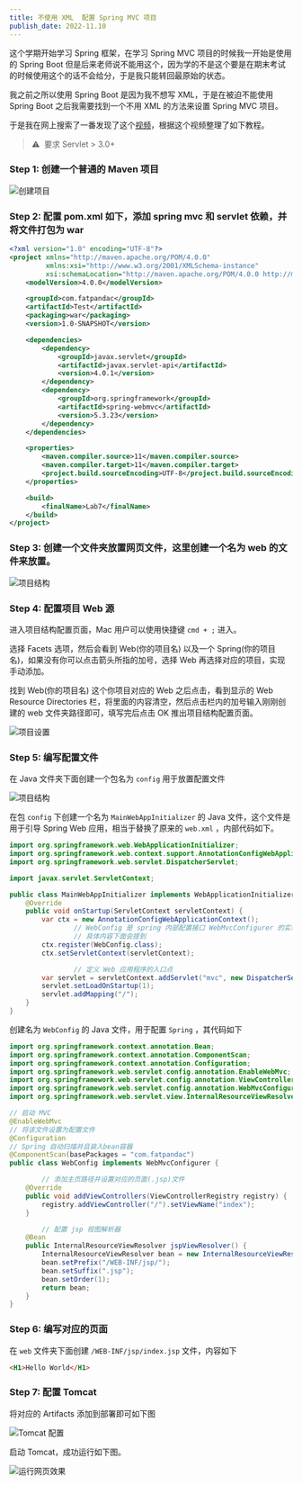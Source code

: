 ```yaml
---
title: 不使用 XML  配置 Spring MVC 项目
publish_date: 2022-11.10
---
```

这个学期开始学习 Spring 框架，在学习 Spring MVC 项目的时候我一开始是使用的 Spring Boot 但是后来老师说不能用这个，因为学的不是这个要是在期末考试的时候使用这个的话不会给分，于是我只能转回最原始的状态。

<!-- more -->

我之前之所以使用 Spring Boot 是因为我不想写 XML，于是在被迫不能使用 Spring Boot 之后我需要找到一个不用 XML 的方法来设置 Spring MVC 项目。

于是我在网上搜索了一番发现了这个[视频](https://www.youtube.com/watch?v=Hk7fRv-GHpM&t=909s&ab_channel=SeleniumExpress)，根据这个视频整理了如下教程。

> ⚠️  要求 Servlet > 3.0+

### Step 1: 创建一个普通的 Maven 项目

![创建项目](/images/no_xml_start_spring_mvc_project_5.png)

### Step 2: 配置 pom.xml 如下，添加 spring mvc 和 servlet 依赖，并将文件打包为 war

```xml
<?xml version="1.0" encoding="UTF-8"?>
<project xmlns="http://maven.apache.org/POM/4.0.0"
         xmlns:xsi="http://www.w3.org/2001/XMLSchema-instance"
         xsi:schemaLocation="http://maven.apache.org/POM/4.0.0 http://maven.apache.org/xsd/maven-4.0.0.xsd">
    <modelVersion>4.0.0</modelVersion>

    <groupId>com.fatpandac</groupId>
    <artifactId>Test</artifactId>
    <packaging>war</packaging>
    <version>1.0-SNAPSHOT</version>

    <dependencies>
        <dependency>
            <groupId>javax.servlet</groupId>
            <artifactId>javax.servlet-api</artifactId>
            <version>4.0.1</version>
        </dependency>
        <dependency>
            <groupId>org.springframework</groupId>
            <artifactId>spring-webmvc</artifactId>
            <version>5.3.23</version>
        </dependency>
    </dependencies>

    <properties>
        <maven.compiler.source>11</maven.compiler.source>
        <maven.compiler.target>11</maven.compiler.target>
        <project.build.sourceEncoding>UTF-8</project.build.sourceEncoding>
    </properties>

    <build>
        <finalName>Lab7</finalName>
    </build>
</project>
```

### Step 3: 创建一个文件夹放置网页文件，这里创建一个名为 web 的文件来放置。

![项目结构](/images/no_xml_start_spring_mvc_project_6.png)

### Step 4: 配置项目 Web 源

进入项目结构配置页面，Mac 用户可以使用快捷键 `cmd + ;` 进入。

选择 Facets 选项，然后会看到 Web(你的项目名) 以及一个 Spring(你的项目名)，如果没有你可以点击箭头所指的加号，选择 Web 再选择对应的项目，实现手动添加。

找到 Web(你的项目名) 这个你项目对应的 Web 之后点击，看到显示的 Web Resource Directories 栏，将里面的内容清空，然后点击栏内的加号输入刚刚创建的 web 文件夹路径即可，填写完后点击 OK 推出项目结构配置页面。

![项目设置](/images/no_xml_start_spring_mvc_project_1.png)

### Step 5: 编写配置文件

在 Java 文件夹下面创建一个包名为 `config` 用于放置配置文件

![项目结构](/images/no_xml_start_spring_mvc_project_2.png)

在包 `config` 下创建一个名为 `MainWebAppInitializer` 的 Java 文件，这个文件是用于引导 Spring Web 应用，相当于替换了原来的 `web.xml` ，内部代码如下。

```java
import org.springframework.web.WebApplicationInitializer;
import org.springframework.web.context.support.AnnotationConfigWebApplicationContext;
import org.springframework.web.servlet.DispatcherServlet;

import javax.servlet.ServletContext;

public class MainWebAppInitializer implements WebApplicationInitializer {
    @Override
    public void onStartup(ServletContext servletContext) {
        var ctx = new AnnotationConfigWebApplicationContext();
				// WebConfig 是 spring 内部配置接口 WebMvcConfigurer 的实现，
				// 具体内容下面会提到
        ctx.register(WebConfig.class);
        ctx.setServletContext(servletContext);

				// 定义 Web 应用程序的入口点
        var servlet = servletContext.addServlet("mvc", new DispatcherServlet(ctx));
        servlet.setLoadOnStartup(1);
        servlet.addMapping("/");
    }
}
```

创建名为 `WebConfig` 的 Java 文件，用于配置 `Spring` ，其代码如下

```java
import org.springframework.context.annotation.Bean;
import org.springframework.context.annotation.ComponentScan;
import org.springframework.context.annotation.Configuration;
import org.springframework.web.servlet.config.annotation.EnableWebMvc;
import org.springframework.web.servlet.config.annotation.ViewControllerRegistry;
import org.springframework.web.servlet.config.annotation.WebMvcConfigurer;
import org.springframework.web.servlet.view.InternalResourceViewResolver;

// 启动 MVC
@EnableWebMvc
// 将该文件设置为配置文件
@Configuration
// Spring 自动扫描并且装入bean容器
@ComponentScan(basePackages = "com.fatpandac")
public class WebConfig implements WebMvcConfigurer {

		// 添加主页路径并设置对应的页面(.jsp)文件
    @Override
    public void addViewControllers(ViewControllerRegistry registry) {
        registry.addViewController("/").setViewName("index");
    }

		// 配置 jsp 视图解析器
    @Bean
    public InternalResourceViewResolver jspViewResolver() {
        InternalResourceViewResolver bean = new InternalResourceViewResolver();
        bean.setPrefix("/WEB-INF/jsp/");
        bean.setSuffix(".jsp");
        bean.setOrder(1);
        return bean;
    }
}
```

### Step 6: 编写对应的页面

在 `web` 文件夹下面创建 `/WEB-INF/jsp/index.jsp` 文件，内容如下 

```html
<H1>Hello World</H1>
```

### Step 7: 配置 Tomcat

将对应的 Artifacts 添加到部署即可如下图

![Tomcat 配置](/images/no_xml_start_spring_mvc_project_3.png)

启动 Tomcat，成功运行如下图。

![运行网页效果](/images/no_xml_start_spring_mvc_project_4.png)